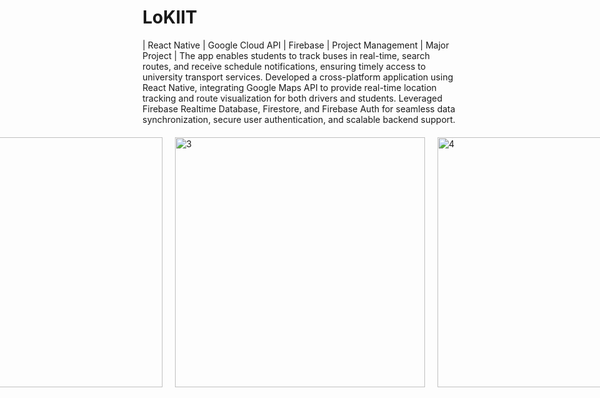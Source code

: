 # LoKIIT 
| React Native | Google Cloud API | Firebase | Project Management | Major Project | 
The app enables students to track buses in real-time, search routes, and receive schedule notifications, ensuring timely access to university transport services.
Developed a cross-platform application using React Native, integrating Google Maps API to provide real-time location tracking and route visualization for both drivers and students.
Leveraged Firebase Realtime Database, Firestore, and Firebase Auth for seamless data synchronization, secure user authentication, and scalable backend support.



<div style="display: flex; justify-content: center; gap: 20px; margin: 20px;">
  <img src="https://github.com/user-attachments/assets/7bd8503d-b717-47a0-81b2-6d16c551d149" alt="1" width="400">
  <img src="https://github.com/user-attachments/assets/159bfc32-63c6-44ee-b770-9b8e29a3d191" alt="2" width="400">
  <img src="https://github.com/user-attachments/assets/1ac14938-813d-4d8f-8b53-7639d1db8b82" alt="3" width="400">
  <img src="https://github.com/user-attachments/assets/95bbe883-0710-4210-8a60-e817a999ad21" alt="4" width="400">
  <img src="https://github.com/user-attachments/assets/4304cf51-d6a3-4dfb-b171-308ad6d52ba0" alt="5" width="400">
</div>
